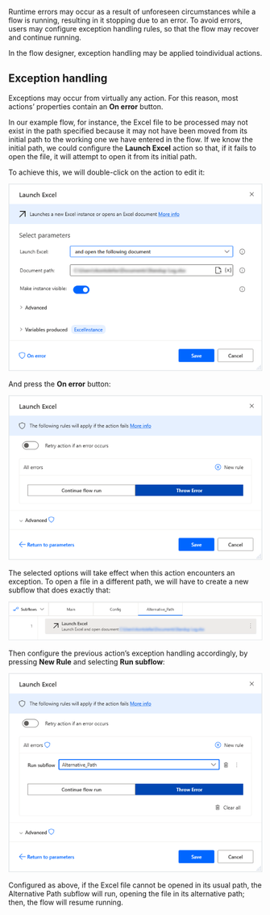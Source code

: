 Runtime errors may occur as a result of unforeseen circumstances while a flow is running, resulting in it stopping due to an error. To avoid errors, users may configure exception handling rules, so that the flow may recover and continue running.

In the flow designer, exception handling may be applied toindividual actions.

## Exception handling
Exceptions may occur from virtually any action. For this reason, most actions’ properties contain an **On error** button.

In our example flow, for instance, the Excel file to be processed may not exist in the path specified because it may not have been moved from its initial path to the working one we have entered in the flow. If we know the initial path, we could configure the **Launch Excel** action so that, if it fails to open the file, it will attempt to open it from its initial path.

To achieve this, we will double-click on the action to edit it:

![launch excel action properties 2](..\media\launch-excel-action-properties-2.png)

And press the **On error** button:

![launch excel action properties exception handling](..\media\launch-excel-action-properties-exception-handling.png)

The selected options will take effect when this action encounters an exception. To open a file in a different path, we will have to create a new subflow that does exactly that:

![alternative path subflow](..\media\alternative-path-subflow.png)
 
Then configure the previous action’s exception handling accordingly, by pressing **New Rule** and selecting **Run subflow**:

![launch excel action properties exception handling continued](..\media\launch-excel-action-properties-exception-handling-continued.png)
 
Configured as above, if the Excel file cannot be opened in its usual path, the Alternative Path subflow will run, opening the file in its alternative path; then, the flow will resume running.
